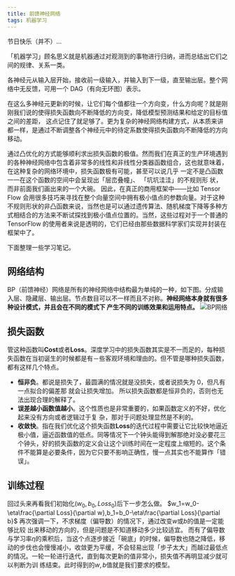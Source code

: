 ```yaml
---
title: 前馈神经网络
tags: 机器学习
---
```


节日快乐（并不）…

「机器学习」顾名思义就是机器通过对观测到的事物进行归纳，进而总结出它们之间的规律、关系一类。

各神经元从输入层开始，接收前一级输入，并输入到下一级，直至输出层。整个网络中无反馈，可用一个 DAG（有向无环图）表示。

在这么多神经元更新的时候，让它们每个值都往一个方向变，什么方向呢？就是刚刚我们说的使得损失函数向不断降低的方向变，降低模型预测结果和给定的目标值之间的差距， 这点记住了就足够了。更为复杂的神经网络构建方式，从本质来讲都一样，是通过不断调整各个神经元中的待定系数使得损失函数向不断降低的方向移动。

通过凸优化的方式能够顺利求出损失函数的极值。然而我们在真正的生产环境遇到的各种神经网络中包含着非常多的线性和非线性分类器函数组合，这也就意味着，在这种复杂的网络环境中，损失函数极有可能，甚至可以说几乎 一定不是凸函数一一在这个函数的空间中会呈现出「层峦叠幢」、 「坑坑洼洼」的不规则形 状，而非前面我们画出来的一个大碗。 因此，在真正的商用框架中——比如 Tensor Flow 会用很多技巧来寻找在整个向量空间中拥有极小值点的参数向量。对于这种不规则形状的非凸函数来说，当然也是可以通过遗传算法、随机梯度下降等多种方式相结合的方法来不断试探找到极小值点位置的。当然，这些过程对于一个普通的 TensorFlow 的使用者来说是透明的，它们已经由那些数据科学家们实现并封装在框架中了。

下面整理一些学习笔记。

## 网络结构

BP（前馈神经）网络是所有的神经网络中结构最为单纯的一种，如下图。分成输入层、隐藏层、输出层。节点数目可以不一样而且不对称。**神经网络本身就有很多种设计模式，并且会在不同的模式下 产生不同的训练效果和运用特点。**
![BP网络](https://gss1.bdstatic.com/9vo3dSag_xI4khGkpoWK1HF6hhy/baike/c0%3Dbaike80%2C5%2C5%2C80%2C26/sign=5367efb50324ab18f41be96554938da8/f7246b600c338744eaf925ef5b0fd9f9d72aa060.jpg)

## 损失函数

管这种函数叫**Cost**或者**Loss**。深度学习中的损失函数其实是不一而足的，每种损失函数在当初诞生的时候都是有－些客观环境和理由的。但不管是哪种损失函数，都有这样几个特点。

- **恒非负**。都说是损失了，最圆满的情况就是没损失，或者说损失为 0，但凡有一点拟合的偏差那 就会让损失增加。 所以损失函数都是恒非负的，否则也无法出现合理的解释了。
- **误差越小函数值越小**。这个性质也是非常重要的，如果函数定义的不好，优化起来没有方向或者逻辑过于复 杂，那对于问题处理显然是不利的。
- **收敛快**。指在我们优化这个损失函数**Loss**的迭代过程中需要让它比较快地逼近极小值，逼近函数值的低点。同等情况下一个钟头能得到解那绝对没必要花三个钟头，好的损失函数的定义会让这个训练时间在一定程度上缩短的。这个条件不能算是必要条件，因为它只要不影响正确性，慢一点其实也不能算作「错误」。

## 训练过程

回过头来再看我们初始化$(w_0,b_0,Loss_0)$后下一步怎么做。
$w_1=w_0-\eta\frac{\partial Loss}{\partial w},b_1=b_0-\eta\frac{\partial Loss}{\partial b}$
再次强调一下，不求梯度（偏导数）的情况下，通过改变$w$或$b$的值是一定能够比较 出来移动的方向的，但是问题是不知道移动多少比较适宜。 而有了偏导数与学习率$\eta$的乘积后，当这个点逐步接近「碗底」的时候，偏导数也随之降低，移动的步伐也会慢慢减小，收敛更为平缓，不会轻易出现「步子太大」而越过最低点的情况。一轮一轮进行迭代，直到每次更新的值非常小，损失值不再明显减少就可以判断为训 练结束。此时得到的$w,b$值就是我们要求的模型。
